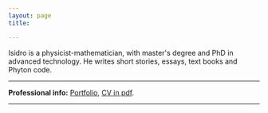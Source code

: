 ```yaml
---
layout: page
title: 

---
```


Isidro is a physicist-mathematician, with master's degree and PhD in advanced technology. He writes short stories, essays, text books and Phyton code. 

-------------------------------------------------------------
**Professional info:** [Portfolio](portfolio.md), [CV in pdf](www.cv).

--------